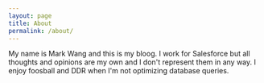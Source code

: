 ```yaml
---
layout: page
title: About
permalink: /about/
---
```


My name is Mark Wang and this is my bloog. I work for Salesforce but all thoughts and opinions are my own and I don't represent them in any way. I enjoy foosball and DDR when I'm not optimizing database queries. 